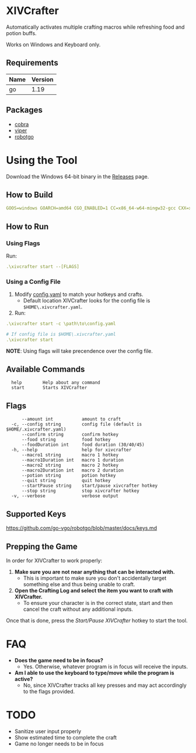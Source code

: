 # XIVCrafter

Automatically activates multiple crafting macros while refreshing food and potion buffs.

Works on Windows and Keyboard only.

## Requirements

| Name | Version |
|------|---------|
| go   | 1.19    |

## Packages

- [cobra](https://github.com/spf13/cobra)
- [viper](https://github.com/spf13/viper)
- [robotgo](https://github.com/go-vgo/robotgo)

# Using the Tool

Download the Windows 64-bit binary in the [Releases](https://github.com/kn-lim/xivcrafter/releases) page.

## How to Build

```yml
GOOS=windows GOARCH=amd64 CGO_ENABLED=1 CC=x86_64-w64-mingw32-gcc CXX=x86_64-w64-mingw32-g++ go build
```

## How to Run

### Using Flags

Run:
```yml
.\xivcrafter start --[FLAGS]
```

### Using a Config File

1. Modify [config.yaml](https://github.com/kn-lim/xivcrafter/blob/main/config.yaml) to match your hotkeys and crafts.
    - Default location XIVCrafter looks for the config file is `$HOME\.xivcrafter.yaml`.
2. Run:
```yml
.\xivcrafter start -c \path\to\config.yaml

# If config file is $HOME\.xivcrafter.yaml
.\xivcrafter start
```

**NOTE**: Using flags will take precendence over the config file.

## Available Commands

```
  help        Help about any command
  start       Starts XIVCrafter
```

## Flags

```
      --amount int           amount to craft
  -c, --config string        config file (default is $HOME/.xivcrafter.yaml)
      --confirm string       confirm hotkey
      --food string          food hotkey
      --foodDuration int     food duration (30/40/45)
  -h, --help                 help for xivcrafter
      --macro1 string        macro 1 hotkey
      --macro1Duration int   macro 1 duration
      --macro2 string        macro 2 hotkey
      --macro2Duration int   macro 2 duration
      --potion string        potion hotkey
      --quit string          quit hotkey
      --startPause string    start/pause xivcrafter hotkey
      --stop string          stop xivcrafter hotkey
  -v, --verbose              verbose output
```

## Supported Keys

https://github.com/go-vgo/robotgo/blob/master/docs/keys.md

## Prepping the Game

In order for XIVCrafter to work properly:

1. **Make sure you are not near anything that can be interacted with.**
    - This is important to make sure you don't accidentally target something else and thus being unable to craft.
2. **Open the Crafting Log and select the item you want to craft with XIVCrafter.**
    - To ensure your character is in the correct state, start and then cancel the craft without any additional inputs.

Once that is done, press the _Start/Pause XIVCrafter_ hotkey to start the tool.

# FAQ

- **Does the game need to be in focus?**
  - Yes. Otherwise, whatever program is in focus will receive the inputs.
- **Am I able to use the keyboard to type/move while the program is active?**
  - No, since XIVCrafter tracks all key presses and may act accordingly to the flags provided.

# TODO

- Sanitize user input properly
- Show estimated time to complete the craft
- Game no longer needs to be in focus
